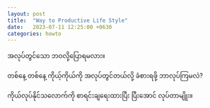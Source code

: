 ```yaml
---
layout: post
title:  "Way to Productive Life Style"
date:   2023-07-11 12:25:00 +0630
categories: howto
---
```

အလုပ်တွင်သော ဘဝလို့ပြောရမလား။

တစ်နေ့ တစ်နေ့ ကိုယ့်ကိုယ်ကို အလုပ်တွင်တယ်လို့ ခံစားရဖို့ ဘာလုပ်ကြမလဲ?

ကိုယ်လုပ်နိုင်သလောက်ကို စာရင်းချရေးထားပြီး ပြီးအောင် လုပ်တာမျိူး။

